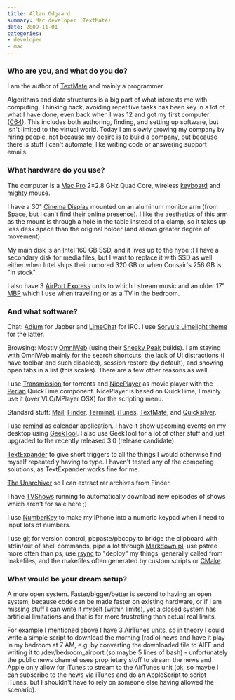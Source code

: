 ```yaml
---
title: Allan Odgaard
summary: Mac developer (TextMate)
date: 2009-11-01
categories:
- developer
- mac
---
```


### Who are you, and what do you do?

I am the author of [TextMate][] and mainly a programmer.

Algorithms and data structures is a big part of what interests me with computing. Thinking back, avoiding repetitive tasks has been key in a lot of what I have done, even back when I was 12 and got my first computer ([C64][commodore-64]). This includes both authoring, finding, and setting up software, but isn't limited to the virtual world. Today I am slowly growing my company by hiring people, not because my desire is to build a company, but because there is stuff I can't automate, like writing code or answering support emails.

### What hardware do you use?

The computer is a [Mac Pro][mac-pro] 2×2.8 GHz Quad Core, wireless [keyboard][] and [mighty mouse][mighty-mouse].

I have a 30" [Cinema Display][cinema-display] mounted on an aluminum monitor arm (from Space, but I can't find their online presence). I like the aesthetics of this arm as the mount is through a hole in the table instead of a clamp, so it takes up less desk space than the original holder (and allows greater degree of movement).

My main disk is an Intel 160 GB SSD, and it lives up to the hype :) I have a secondary disk for media files, but I want to replace it with SSD as well either when Intel ships their rumored 320 GB or when Consair's 256 GB is "in stock".

I also have 3 [AirPort Express][airport-express] units to which I stream music and an older 17" [MBP][macbook-pro] which I use when travelling or as a TV in the bedroom.

### And what software?

Chat: [Adium][] for Jabber and [LimeChat][] for IRC. I use [Soryu's Limelight theme](http://www.serenity.de/blog/2008-03-03-LimeChat.html "A theme for LimeChat.") for the latter.

Browsing: Mostly [OmniWeb][] (using their [Sneaky Peak](http://www.omnigroup.com/applications/omniweb/download/sneakypeek "Nightly builds of OmniWeb.") builds). I am staying with OmniWeb mainly for the search shortcuts, the lack of UI distractions (I have toolbar and such disabled), session restore (by default), and showing open tabs in a list (this scales). There are a few other reasons as well.

I use [Transmission][] for torrents and [NicePlayer][] as movie player with the [Perian][] QuickTime component. NicePlayer is based on QuickTime, I mainly use it (over VLC/MPlayer OSX) for the scripting menu.

Standard stuff: [Mail][], [Finder][], [Terminal][], [iTunes][], [TextMate][], and [Quicksilver][].

I use [remind][] as calendar application. I have it show upcoming events on my desktop using [GeekTool][]. I also use GeekTool for a lot of other stuff and just upgraded to the recently released 3.0 (release candidate).

[TextExpander][] to give short triggers to all the things I would otherwise find myself repeatedly having to type. I haven't tested any of the competing solutions, as TextExpander works fine for me.

[The Unarchiver][the-unarchiver] so I can extract rar archives from Finder.

I have [TVShows][] running to automatically download new episodes of shows which aren't for sale here ;)

I use [NumberKey][numberkey-ios] to make my iPhone into a numeric keypad when I need to input lots of numbers.

I use [git][] for version control, pbpaste/pbcopy to bridge the clipboard with stdin/out of shell commands, pipe a lot through [Markdown.pl][markdown], use pstree more often than ps, use [rsync][] to "deploy" my things, generally called from makefiles, and the makefiles often generated by custom scripts or [CMake][].

### What would be your dream setup?

A more open system. Faster/bigger/better is second to having an open system, because code can be made faster on existing hardware, or if I am missing stuff I can write it myself (within limits), yet a closed system has artificial limitations and that is far more frustrating than actual real limits.

For example I mentioned above I have 3 AirTunes units, so in theory I could write a simple script to download the morning (radio) news and have it play in my bedroom at 7 AM, e.g. by converting the downloaded file to AIFF and writing it to /dev/bedroom_airport (so maybe 5 lines of bash) - unfortunately the public news channel uses proprietary stuff to stream the news and Apple only allow for iTunes to stream to the AirTunes unit (ok, so maybe I can subscribe to the news via iTunes and do an AppleScript to script iTunes, but I shouldn't have to rely on someone else having allowed the scenario).

[adium]: https://en.wikipedia.org/wiki/Adium "A multi-protocol chat application for the Mac."
[airport-express]: https://en.wikipedia.org/wiki/AirPort_Express "A small wireless access point."
[cinema-display]: https://en.wikipedia.org/wiki/Apple_Cinema_Display "An LCD display."
[cmake]: https://cmake.org/ "An open-source cross-platform build tool."
[commodore-64]: https://en.wikipedia.org/wiki/Commodore_64 "An 8-bit computer."
[finder]: https://en.wikipedia.org/wiki/Finder_(software) "A file manager included with Mac OS X."
[geektool]: http://projects.tynsoe.org/en/geektool/ "A Mac prefpane to show logs, scripts or images right on the desktop."
[git]: https://git-scm.com/ "A version control system."
[itunes]: https://www.apple.com/itunes/ "A jukebox application and online store."
[keyboard]: https://www.apple.com/keyboard/ "The keyboard."
[limechat]: http://limechat.net/mac/ "An IRC client for the Mac."
[mac-pro]: https://www.apple.com/mac-pro/ "The Intel-based Mac tower computer."
[macbook-pro]: https://www.apple.com/macbook-pro/ "A laptop."
[mail]: https://en.wikipedia.org/wiki/Mail_(application) "The default Mac OS X mail client."
[markdown]: https://daringfireball.net/projects/markdown/ "An email-like format for marking up text."
[mighty-mouse]: https://en.wikipedia.org/wiki/Apple_Mighty_Mouse "A wireless mouse."
[niceplayer]: https://github.com/jbtule/niceplayer "An open-source media player for the Mac."
[numberkey-ios]: https://gizmodo.com/5091764/numberkey-transforms-iphone-into-sweet-wireless-numberpad "Turns your iPhone into a virtual numeric keypad."
[omniweb]: https://en.wikipedia.org/wiki/OmniWeb "An alternative Mac browser based on WebKit."
[perian]: http://perian.org/ "An open-source QuickTime componenet for the Mac."
[quicksilver]: https://qsapp.com/ "A data manipulator and launcher for the Mac."
[remind]: https://www.linuxjournal.com/article/3529 "A simple cross-platform, open source calendar app."
[rsync]: http://rsync.samba.org/ "An open-source file transfer/syncing tool."
[terminal]: https://en.wikipedia.org/wiki/Terminal_(OS_X) "A console application included with Mac OS X."
[textexpander]: https://smilesoftware.com/textexpander "A Mac app for adding custom abbreviations for often-used text."
[textmate]: https://macromates.com/ "A text editor for the Mac."
[the-unarchiver]: http://wakaba.c3.cx/s/apps/unarchiver.html "A multi-format archive extractor for the Mac."
[transmission]: https://transmissionbt.com/ "A BitTorrent client."
[tvshows]: http://tvshowsapp.com/ "A Mac app to download television shows off the Internet."
